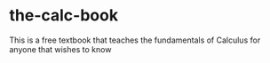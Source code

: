 # the-calc-book
This is a free textbook that teaches the fundamentals of Calculus for anyone that wishes to know

